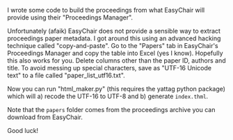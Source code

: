 I wrote some code to build the proceedings from what EasyChair will provide using their "Proceedings Manager". 

Unfortunately (afaik) EasyChair does not provide a sensible way to extract proceedings paper metadata. I got around this using an advanced hacking technique called "copy-and-paste". Go to the "Papers" tab in EasyChair's Proceedings Manager and copy the table into Excel (yes I know). Hopefully this also works for you. Delete columns other than the paper ID, authors and title. To avoid messing up special characters, save as "UTF-16 Unicode text" to a file called "paper_list_utf16.txt". 

Now you can run "html_maker.py" (this requires the yattag python package) which will a) recode the UTF-16 to UTF-8 and b) generate `index.thml`. 

Note that the `papers` folder comes from the proceedings archive you can download from EasyChair. 

Good luck! 
